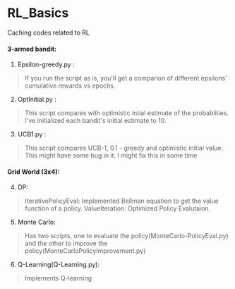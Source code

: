 # RL_Basics
Caching codes related to RL

#### 3-armed bandit:
1. Epsilon-greedy.py : 
> If you run the script as is, you'll get a comparion of different epsilons' cumulative rewards vs epochs.
2. OptInitial.py :
> This script compares with optimistic intial estimate of the probablities. I've initialized each bandit's initial estimate to 10. 
3. UCB1.py :
> This script compares UCB-1, 0.1 - greedy and optimistic initial value. This might have some bug in it. I might fix this in some time

#### Grid World (3x4):
4. DP:
  > IterativePolicyEval: Implemented Bellman equation to get the value function of a policy.
  > ValueIteration: Optimized Policy Evalutaion.
5. Monte Carlo:
> Has two scripts, one to evaluate the policy(MonteCarlo-PolicyEval.py) and the other to improve the policy(MonteCarloPolicyImprovement.py)
6. Q-Learning(Q-Learning.py):
> Implements Q-learning
